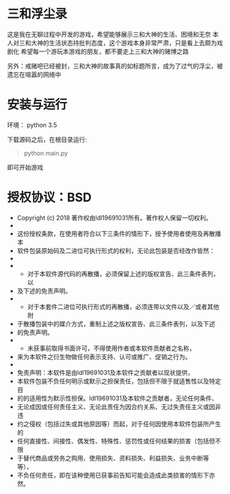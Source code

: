 # 三和浮尘录
这是我在无聊过程中开发的游戏，希望能够展示三和大神的生活、困境和无奈
本人对三和大神的生活状态持批判态度，这个游戏本身非常严肃，只是看上去颇为戏剧化
希望每一个游玩本游戏的朋友，都不要走上三和大神的赌博之路

另外：戒赌吧已经被封，三和大神的故事真的如标题所言，成为了过气的浮尘，被遗忘在喧嚣的网络中
# 安装与运行
环境：
python 3.5

下载源码之后，在根目录运行:
> python main.py

即可开始游戏
# 授权协议：BSD
* Copyright (c) 2018 著作权由ldl19691031所有。著作权人保留一切权利。
* 
* 这份授权条款，在使用者符合以下三条件的情形下，授予使用者使用及再散播本
* 软件包装原始码及二进位可执行形式的权利，无论此包装是否经改作皆然：
* 
* * 对于本软件源代码的再散播，必须保留上述的版权宣告、此三条件表列，以
*   及下述的免责声明。
* * 对于本套件二进位可执行形式的再散播，必须连带以文件以及／或者其他附
*   于散播包装中的媒介方式，重制上述之版权宣告、此三条件表列，以及下述
*   的免责声明。
* * 未获事前取得书面许可，不得使用作者或本软件贡献者之名称，
*   来为本软件之衍生物做任何表示支持、认可或推广、促销之行为。
* 
* 免责声明：本软件是由ldl19691031及本软件之贡献者以现状提供，
* 本软件包装不负任何明示或默示之担保责任，包括但不限于就适售性以及特定目
* 的的适用性为默示性担保。ldl19691031及本软件之贡献者，无论任何条件、
* 无论成因或任何责任主义、无论此责任为因合约关系、无过失责任主义或因非违
* 约之侵权（包括过失或其他原因等）而起，对于任何因使用本软件包装所产生的
* 任何直接性、间接性、偶发性、特殊性、惩罚性或任何结果的损害（包括但不限
* 于替代商品或劳务之购用、使用损失、资料损失、利益损失、业务中断等等），
* 不负任何责任，即在该种使用已获事前告知可能会造成此类损害的情形下亦然。